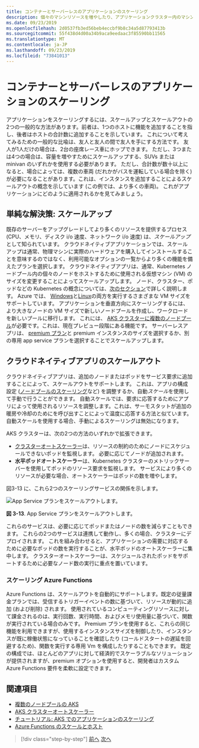 ```yaml
---
title: コンテナーとサーバーレスのアプリケーションのスケーリング
description: 個々のマシンリソースを増やしたり、アプリケーションクラスター内のマシンの数を増やしたりすることにより、クラウドネイティブアプリケーションを Azure Kubernetes Service でスケーリングし、ユーザーのニーズを満たすことができます。
ms.date: 09/23/2019
ms.openlocfilehash: 2d0537fb3ed56beb4eccbf9b8c34a5d87793413b
ms.sourcegitcommit: 55f438d4d00a34b9aca9eedaac3f85590bb11565
ms.translationtype: MT
ms.contentlocale: ja-JP
ms.lasthandoff: 09/23/2019
ms.locfileid: "73841013"
---
```

# <a name="scaling-containers-and-serverless-applications"></a>コンテナーとサーバーレスのアプリケーションのスケーリング

アプリケーションをスケーリングするには、スケールアップとスケールアウトの2つの一般的な方法があります。前者は、1つのホストに機能を追加することを指し、後者はホストの合計数に追加することを示しています。 これについて考えてみるための一般的な比喩は、友人と友人の間で友人を手にする方法です。 友人が1人だけの場合は、2台の座席レース車にホップできます。 ただし、3つまたは4つの場合は、容量を増やすためにスケールアップする、SUVs または minivan のいずれかを使用する必要があります。 ただし、合計数が数十以上になると、場合によっては、複数の車両 (だれかがバスを運転している場合を除く) が必要になることがあります。これは、インスタンスを追加することによるスケールアウトの概念を示しています (この例では、より多くの車両)。 これがアプリケーションにどのように適用されるかを見てみましょう。

## <a name="the-simple-solution-scaling-up"></a>単純な解決策: スケールアップ

既存のサーバーをアップグレードしてより多くのリソースを提供するプロセス (CPU、メモリ、ディスク i/o 速度、ネットワーク i/o 速度) は、*スケールアップ*として知られています。 クラウドネイティブアプリケーションでは、スケールアップは通常、物理マシンに実際のハードウェアを購入してインストールすることを意味するのではなく、利用可能なオプションの一覧からより多くの機能を備えたプランを選択します。 クラウドネイティブアプリは、通常、Kubernetes ノードプール内の個々のノードをホストするために使用される仮想マシン (VM) のサイズを変更することによってスケールアップします。 ノード、クラスター、ポッドなどの Kubernetes の概念については、[次のセクション](leverage-containers-orchestrators.md)で詳しく説明します。 Azure では、 [Windows](https://docs.microsoft.com/azure/virtual-machines/windows/sizes?toc=%2fazure%2fvirtual-machines%2fwindows%2ftoc.json)と[Linux](https://docs.microsoft.com/azure/virtual-machines/linux/sizes)の両方を実行するさまざまな VM サイズをサポートしています。 アプリケーションを垂直方向にスケーリングするには、より大きなノードの VM サイズで新しいノードプールを作成し、ワークロードを新しいプールに移行します。 これには、 [AKS クラスターに複数のノードプール](https://docs.microsoft.com/azure/aks/use-multiple-node-pools)が必要です。これは、現在プレビュー段階にある機能です。 サーバーレスアプリは、 [premium プラン](https://docs.microsoft.com/azure/azure-functions/functions-scale)と premium インスタンスのサイズを選択するか、別の専用 app service プランを選択することでスケールアップします。

## <a name="scaling-out-cloud-native-apps"></a>クラウドネイティブアプリのスケールアウト

クラウドネイティブアプリは、追加のノードまたはポッドをサービス要求に追加することによって、スケールアウトをサポートします。 これは、アプリの構成設定 ([ノードプールのスケーリング](https://docs.microsoft.com/azure/aks/use-multiple-node-pools#scale-a-node-pool-manually)など) を調整するか、自動*スケール*を使用して手動で行うことができます。 自動スケールでは、要求に応答するためにアプリによって使用されるリソースを調整します。これは、サーモスタットが追加の暖房や冷却のためにを呼び出すことによって温度に応答する方法と似ています。 自動スケールを使用する場合、手動によるスケーリングは無効になります。

AKS クラスターは、次の2つの方法のいずれかで拡張できます。

- [クラスターオートスケーラー](https://docs.microsoft.com/azure/aks/cluster-autoscaler)は、リソースの制約のためにノードにスケジュールできないポッドを監視します。 必要に応じてノードが追加されます。
- **水平ポッドオートスケーラー**は、Kubernetes クラスターのメトリックサーバーを使用してポッドのリソース要求を監視します。 サービスにより多くのリソースが必要な場合、オートスケーラーはポッドの数を増やします。

図3-13 に、これら2つのスケーリングサービスの関係を示します。

![App Service プランをスケールアウトします。](./media/aks-cluster-autoscaler.png)

**図 3-13**. App Service プランをスケールアウトします。

これらのサービスは、必要に応じてポッドまたはノードの数を減らすこともできます。 これらの2つのサービスは連携して動作し、多くの場合、クラスターにデプロイされます。 これを組み合わせると、アプリケーションの需要に対応するために必要なポッドの数を実行することが、水平ポッドのオートスケーラーに集中します。 クラスターオートスケーラーは、スケジュールされたポッドをサポートするために必要なノード数の実行に重点を置いています。

### <a name="scaling-azure-functions"></a>スケーリング Azure Functions

Azure Functions は、スケールアウトを自動的にサポートします。既定の従量課金プランでは、受信するトリガーイベントの数に基づいて、リソースが動的に追加 (および削除) されます。 使用されているコンピューティングリソースに対して課金されるのは、実行回数、実行時間、およびメモリ使用量に基づいて、関数が実行されている場合のみです。 Premium プランを使用すると、これらの同じ機能を利用できますが、使用するインスタンスサイズを制御したり、インスタンスが既に稼働状態になっていることを確認したり (コールドスタートの遅延を回避するため)、関数を実行する専用 Vm を構成したりすることもできます。 既定の構成では、ほとんどのアプリに対して経済的でスケーラブルなソリューションが提供されますが、premium オプションを使用すると、開発者はカスタム Azure Functions 要件を柔軟に設定できます。

## <a name="references"></a>関連項目

- [複数のノードプールの AKS](https://docs.microsoft.com/azure/aks/use-multiple-node-pools)
- [AKS クラスターオートスケーラー](https://docs.microsoft.com/azure/aks/cluster-autoscaler)
- [チュートリアル: AKS でのアプリケーションのスケーリング](https://docs.microsoft.com/azure/aks/tutorial-kubernetes-scale)
- [Azure Functions のスケールとホスト](https://docs.microsoft.com/azure/azure-functions/functions-scale)

>[!div class="step-by-step"]
>[前へ](deploy-containers-azure.md)
>[次へ](other-deployment-options.md)
